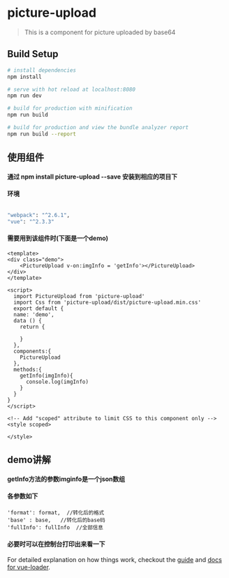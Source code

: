 # picture-upload

> This is a component for picture uploaded by base64

## Build Setup

``` bash
# install dependencies
npm install

# serve with hot reload at localhost:8080
npm run dev

# build for production with minification
npm run build

# build for production and view the bundle analyzer report
npm run build --report
```

## 使用组件

#### 通过 npm install picture-upload --save 安装到相应的项目下
#### 环境
``` bash

"webpack": "^2.6.1",
"vue": "^2.3.3"

```

#### 需要用到该组件时(下面是一个demo)
	
	<template>
  	<div class="demo">
    	<PictureUpload v-on:imgInfo = 'getInfo'></PictureUpload>
  	</div>
	</template>

	<script>
	  import PictureUpload from 'picture-upload'
	  import Css from 'picture-upload/dist/picture-upload.min.css'
	  export default {
	  name: 'demo',
	  data () {
	    return {
	
	    }
	  },
	  components:{
	    PictureUpload
	  },
	  methods:{
	    getInfo(imgInfo){
	      console.log(imgInfo)
	    }
	  }
	}
	</script>
	
	<!-- Add "scoped" attribute to limit CSS to this component only -->
	<style scoped>
	
	</style>

## demo讲解

#### getInfo方法的参数imginfo是一个json数组
#### 各参数如下
	'format': format,  //转化后的格式
    'base' : base,   //转化后的base码
    'fullInfo': fullInfo  //全部信息

#### 必要时可以在控制台打印出来看一下

For detailed explanation on how things work, checkout the [guide](http://vuejs-templates.github.io/webpack/) and [docs for vue-loader](http://vuejs.github.io/vue-loader).
